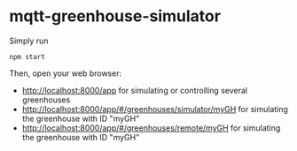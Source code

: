 # mqtt-greenhouse-simulator

Simply run

```
npm start
```

Then, open your web browser:
* [http://localhost:8000/app](http://localhost:8000/app) for simulating or controlling several greenhouses
* [http://localhost:8000/app/#/greenhouses/simulator/myGH](http://localhost:8000/app/#/greenhouses/simulator/myGH) for simulating the greenhouse with ID "myGH"
* [http://localhost:8000/app/#/greenhouses/remote/myGH](http://localhost:8000/app/#/greenhouses/remote/myGH) for simulating the greenhouse with ID "myGH"
